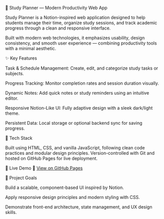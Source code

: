 🧠 Study Planner — Modern Productivity Web App

Study Planner is a Notion-inspired web application designed to help students manage their time, organize study sessions, and track academic progress through a clean and responsive interface.

Built with modern web technologies, it emphasizes usability, design consistency, and smooth user experience — combining productivity tools with a minimal aesthetic.

✨ Key Features

Task & Schedule Management: Create, edit, and categorize study tasks or subjects.

Progress Tracking: Monitor completion rates and session duration visually.

Dynamic Notes: Add quick notes or study reminders using an intuitive editor.

Responsive Notion-Like UI: Fully adaptive design with a sleek dark/light theme.

Persistent Data: Local storage or optional backend sync for saving progress.

🧩 Tech Stack

Built using HTML, CSS, and vanilla JavaScript, following clean code practices and modular design principles.
Version-controlled with Git and hosted on GitHub Pages for live deployment.

🚀 Live Demo
🔗 [View on GitHub Pages](https://jalalhilal.github.io/StudyPlanner/) 

🎯 Project Goals

Build a scalable, component-based UI inspired by Notion.

Apply responsive design principles and modern styling with  CSS.

Demonstrate front-end architecture, state management, and UX design skills.
